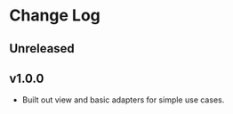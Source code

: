 Change Log
==========

Unreleased
----------

v1.0.0
------

* Built out view and basic adapters for simple use cases.

